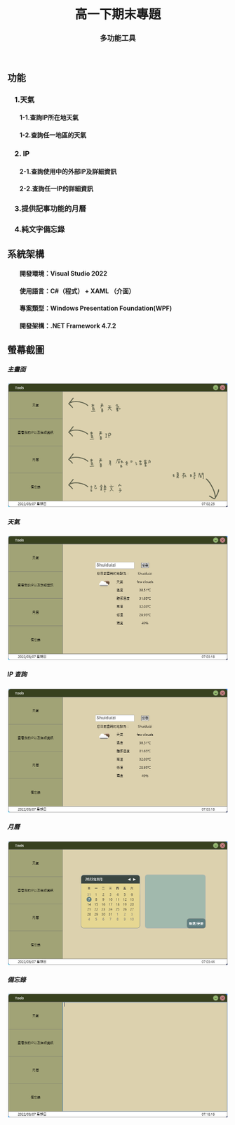 <h1 align="center">高一下期末專題</hi></br>
<h3 align="center">多功能工具</h3></br>

## 功能
### &emsp;1.天氣
#### &emsp;&emsp;1-1.查詢IP所在地天氣
#### &emsp;&emsp;1-2.查詢任一地區的天氣
### &emsp;2. IP
#### &emsp;&emsp;2-1.查詢使用中的外部IP及詳細資訊
#### &emsp;&emsp;2-2.查詢任一IP的詳細資訊
### &emsp;3.提供記事功能的月曆
### &emsp;4.純文字備忘錄

## 系統架構
#### &emsp;&emsp;開發環境：Visual Studio 2022
#### &emsp;&emsp;使用語言：C#（程式） + XAML （介面）
#### &emsp;&emsp;專案類型：Windows Presentation Foundation(WPF)
#### &emsp;&emsp;開發架構：.NET Framework 4.7.2

## 螢幕截圖
##### 主畫面
<p align="center"><img src="https://github.com/Kaih1825/110_2-Final_Project/blob/School/Screenshots/main_screen.png?raw=true" width="500"></p> 

##### 天氣
<p align="center"><img src="https://github.com/Kaih1825/110_2-Final_Project/blob/School/Screenshots/weather_screen.png?raw=true" width="500"></p> 

##### IP 查詢
<p align="center"><img src="https://github.com/Kaih1825/110_2-Final_Project/blob/School/Screenshots/weather_screen.png?raw=true" width="500"></p> 

##### 月曆
<p align="center"><img src="https://github.com/Kaih1825/110_2-Final_Project/blob/School/Screenshots/calender_screen.png?raw=true" width="500"></p> 

##### 備忘錄
<p align="center"><img src="https://github.com/Kaih1825/110_2-Final_Project/blob/School/Screenshots/note_screen.png?raw=true" width="500"></p> 